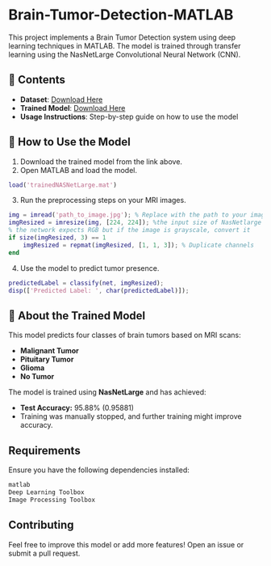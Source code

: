 # Brain-Tumor-Detection-MATLAB
This project implements a Brain Tumor Detection system using deep learning techniques in MATLAB. The model is trained through transfer learning using the NasNetLarge Convolutional Neural Network (CNN).

## 📂 Contents
- **Dataset**: [Download Here](https://www.kaggle.com/datasets/sartajbhuvaji/brain-tumor-classification-mri)
- **Trained Model**: [Download Here](https://www.dropbox.com/scl/fi/e6hlb4nlr3gydmti2q06h/trainedNASNetLarge.mat?rlkey=3wnpuaar2jtzgg7ol5ip6ikas&st=c4kyxcrb&dl=0)
- **Usage Instructions**: Step-by-step guide on how to use the model

## 🔧 How to Use the Model
1. Download the trained model from the link above.
2. Open MATLAB and load the model.
```matlab
load('trainedNASNetLarge.mat')
```
3. Run the preprocessing steps on your MRI images.
```matlab
img = imread('path_to_image.jpg'); % Replace with the path to your image
imgResized = imresize(img, [224, 224]); %the input size of NasNetlarge is 224x224
% the network expects RGB but if the image is grayscale, convert it
if size(imgResized, 3) == 1  
    imgResized = repmat(imgResized, [1, 1, 3]); % Duplicate channels
end
```
4. Use the model to predict tumor presence.
```matlab
predictedLabel = classify(net, imgResized);
disp(['Predicted Label: ', char(predictedLabel)]);
```

## 📜 About the Trained Model
This model predicts four classes of brain tumors based on MRI scans:

- **Malignant Tumor**
- **Pituitary Tumor**
- **Glioma**
- **No Tumor**

The model is trained using **NasNetLarge** and has achieved:

- **Test Accuracy:** 95.88% (0.95881)
- Training was manually stopped, and further training might improve accuracy.

## Requirements

Ensure you have the following dependencies installed:

```bash
matlab
Deep Learning Toolbox
Image Processing Toolbox
```
## Contributing

Feel free to improve this model or add more features! Open an issue or submit a pull request.
